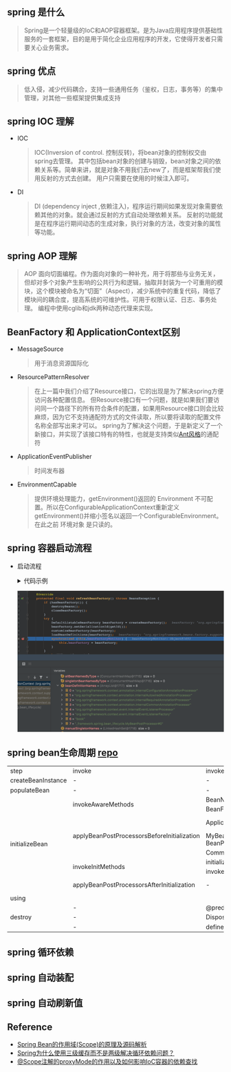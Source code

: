 ## spring 是什么
> Spring是一个轻量级的IoC和AOP容器框架。是为Java应用程序提供基础性服务的一套框架，目的是用于简化企业应用程序的开发，它使得开发者只需要关心业务需求。

## spring 优点
> 低入侵，减少代码耦合，支持一些通用任务（鉴权，日志，事务等）的集中管理，对其他一些框架提供集成支持

## spring IOC 理解
* IOC
    > IOC(Inversion of control. 控制反转)，将bean对象的控制权交由spring去管理。
    > 其中包括bean对象的创建与销毁，bean对象之间的依赖关系等。简单来讲，就是对象不用我们去new了，而是框架帮我们使用反射的方式去创建。
    > 用户只需要在使用的时候注入即可。
* DI
    > DI (dependency inject ,依赖注入)，程序运行期间如果发现对象需要依赖其他的对象。就会通过反射的方式自动处理依赖关系。
    > 反射的功能就是在程序运行期间动态的生成对象，执行对象的方法，改变对象的属性等功能。

## spring AOP 理解
> AOP 面向切面编程。作为面向对象的一种补充，用于将那些与业务无关，但却对多个对象产生影响的公共行为和逻辑，抽取并封装为一个可重用的模块，这个模块被命名为“切面”（Aspect），减少系统中的重复代码，降低了模块间的耦合度，提高系统的可维护性。可用于权限认证、日志、事务处理。
> 编程中使用cglib和jdk两种动态代理来实现。

## BeanFactory 和 ApplicationContext区别
* MessageSource
    > 用于消息资源国际化
* ResourcePatternResolver 
    > 在上一篇中我们介绍了Resource接口，它的出现是为了解决spring方便访问各种配置信息。
    > 但Resource接口有一个问题，就是如果我们要访问同一个路径下的所有符合条件的配置，如果用Resource接口则会比较麻烦，因为它不支持通配符方式的文件读取，所以要将读取的配置文件名称全部写出来才可以。
    > spring为了解决这个问题，于是新定义了一个新接口，并实现了该接口特有的特性，也就是支持类似[Ant风格](https://ant.apache.org/manual/dirtasks.html#patterns)的通配符
* ApplicationEventPublisher
    > 时间发布器
* EnvironmentCapable
    > 提供环境处理能力，getEnvironment()返回的 Environment 不可配置。所以在ConfigurableApplicationContext重新定义getEnvironment()并缩小签名以返回一个ConfigurableEnvironment。在此之前 环境对象 是只读的。

## spring 容器启动流程
* 启动流程
    <details><summary>代码示例</summary>

    ```java
    @Override
    public void refresh() throws BeansException, IllegalStateException {
        synchronized (this.startupShutdownMonitor) {
            // Prepare this context for refreshing.
            // 准备这个上下文以便刷新，设置它的启动日期和活动标志，并执行PropertySource属性源的任何初始化。
            prepareRefresh();

            // Tell the subclass to refresh the internal bean factory.
                // DefaultListableBeanFactory beanFactory = createBeanFactory();
                // beanFactory.setSerializationId(getId());
                // customizeBeanFactory(beanFactory);
                // loadBeanDefinitions(beanFactory);
                    // 如果开启包扫描，会默认加载6个bd,(根据环境不同，可能数量有变，比如还可能有EJB的) 参见下图
                    // class org.springframework.context.annotation.ConfigurationClassPostProcessor
                    // class org.springframework.beans.factory.annotation.AutowiredAnnotationBeanPostProcessor
                    // class org.springframework.beans.factory.annotation.RequiredAnnotationBeanPostProcessor
                    // class org.springframework.context.annotation.CommonAnnotationBeanPostProcessor
                        // CommonAnnotationBeanPostProcessor 是根据 jsr250 加载的。
                        // private static final boolean jsr250Present = ClassUtils.isPresent("javax.annotation.Resource", AnnotationConfigUtils.class.getClassLoader());
                    // class org.springframework.context.event.DefaultEventListenerFactory
                    // class org.springframework.context.event.EventListenerMethodProcessor
                // return beanFactory;
            // 一般来说ApplicationContext自己没有实现BeanFactory相关方法，而是委托给自己刚才实例化的属性 beanFactory 来实现BeanFactory效果的。
            ConfigurableListableBeanFactory beanFactory = obtainFreshBeanFactory();

            // Prepare the bean factory for use in this context.
            // 初始化 beanFactory 相关属性。
            prepareBeanFactory(beanFactory);

            try {
                // Allows post-processing of the bean factory in context subclasses.
                // 让子类继续处理 beanFactory 增加或修改属性。比如WebApplicationContext
                    // beanFactory.addBeanPostProcessor(new ServletContextAwareProcessor(this.servletContext, this.servletConfig));
                    // beanFactory.ignoreDependencyInterface(ServletContextAware.class);
                    // beanFactory.ignoreDependencyInterface(ServletConfigAware.class);
                    // WebApplicationContextUtils.registerWebApplicationScopes(beanFactory, this.servletContext);
                    // WebApplicationContextUtils.registerEnvironmentBeans(beanFactory, this.servletContext, this.servletConfig);
                postProcessBeanFactory(beanFactory);

                // Invoke factory processors registered as beans in the context.
                // 调用在上下文中已注册为bean的工厂处理器，来增加或修改属性。
                // 比如ConfigurationClassPostProcessor。创建了一个org.springframework.context.annotation.internalConfigurationAnnotationProcessor对象。
                // 且给beanFactory的属性：beanPostProcessors 增加了一个 ImportAwareBeanPostProcessor。
  
                // 1027追加注释 
                // 内部逻辑先找 实现了BeanDefinitionRegistryPostProcessor接口的 实例化然后按顺序进行接口调用。因为这个接口继承自BeanFactoryPostProcessor.所以还会对这个接口也进行调用。
                // 然后是其余的BeanFactoryPostProcessor 这个接口 实例化后再按照顺序进行接口调用
                invokeBeanFactoryPostProcessors(beanFactory);

                // Register bean processors that intercept bean creation.
                // 向容器中实例化BeanPostProcessor，并追加到beacFactory的属性：beanPostProcessors中。
  
                // 1027追加注释 
                // 和上面调用一样，不过这次找的是BeanPostProcessor接口，另外会追加属性 到 beanPostProcessors中。因为这个接口的功能是对Bean的创建进行拦截处理实例用的。而不是修改beanDefinition用的。
                registerBeanPostProcessors(beanFactory);

                // Initialize message source for this context.
                initMessageSource();

                // Initialize event multicaster for this context.
                initApplicationEventMulticaster();

                // Initialize other special beans in specific context subclasses.
                // 对于EmbedWebApplicationContext 调用 createEmbeddedServletContainer();
                onRefresh();

                // Check for listener beans and register them.
                registerListeners();

                // Instantiate all remaining (non-lazy-init) singletons.
                finishBeanFactoryInitialization(beanFactory);

                // Last step: publish corresponding event.
                finishRefresh();
            }
        // ...
        }
    }
    ```
    </details>

    ![](/.images/doc/framework/spring/xmlac-load-bd.png ':size=65%') 

## spring bean生命周期 [repo](https://github.com/xhsgg12302/idea-test-project/tree/master/_0_base-learning/src/main/java/_framework/spring/bean_lifecycle)

<table>
	<tr>
	    <td >step</td>
	    <td>invoke</td>
	    <td>invoke</td>
	    <td>output</td>  
	</tr >
	<tr >
	    <td>createBeanInstance</td>
        <td>-</td>
        <td>-</td>
	    <td> Book initializing </td>
	</tr>
    <tr >
	    <td>populateBean</td>
        <td>-</td>
        <td>-</td>
	    <td> setBookName: Book name has set.  </td>
	</tr>
    <tr >
	    <td rowspan="8">initializeBean</td>
        <td rowspan="2"> invokeAwareMethods</td>
        <td> BeanNameAware </td>
	    <td> BeanNameAware.setBeanName() invoke  </td>
	</tr>
    <tr >
        <td> BeanFactoryAware </td>
	    <td> BeanFactoryAware.setBeanFactory() invoke  </td>
	</tr>
	<tr>
	    <td rowspan="3">applyBeanPostProcessorsBeforeInitialization</td>
        <td>ApplicationContextAwareProcessor</td>
        <td>ApplicationContextAware.setApplicationContext() invoke</td>
	</tr>
	<tr>
        <td>MyBeanPostProcessor  implements BeanPostProcessor</td>
        <td>MyBeanPostProcessor.postProcessBeforeInitialization invoke</td>
	</tr>
	<tr>
        <td>CommonAnnotationBeanPostProcessor</td>
        <td>@PostConstruct</td>
	</tr>
	<tr>
        <td rowspan="2">invokeInitMethods</td>
	    <td>initializingBean</td>
        <td>initializingBean.afterPropertiesSet() invoke</td>
	</tr>
	<tr>
	    <td>invokeCustomInitMethod</td>
        <td>define constructor invoke</td>
	</tr>
	<tr>
	    <td>applyBeanPostProcessorsAfterInitialization</td>
	    <td>-</td>
        <td>MyBeanPostProcessor.postProcessAfterInitialization invoke</td>
	</tr>
    <tr>
        <td>using</td>
        <td colspan="3"></td>
    </tr>
    <tr>
        <td rowspan="3">destroy</td>
        <td>-</td>
        <td>@predestroy</td>
        <td>-</td>
    </tr>
    <tr>
        <td>-</td>
        <td>DisposableBean.destroy() invoke</td>
        <td>-</td>
    </tr>
    <tr>
        <td>-</td>
        <td>define destroy invoke</td>
        <td>-</td>
    </tr>
</table>



## spring 循环依赖

## spring 自动装配

## spring 自动刷新值


## Reference
* [Spring Bean的作用域(Scope)的原理及源码解析](https://blog.csdn.net/qq_27529917/article/details/78468731)
* [Spring为什么使用三级缓存而不是两级解决循环依赖问题？](https://www.51cto.com/article/747437.html)
* [@Scope注解的proxyMode的作用以及如何影响IoC容器的依赖查找](https://blog.csdn.net/m0_43448868/article/details/111643397)